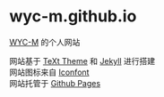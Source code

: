 # wyc-m.github.io

[WYC-M](https://github.com/WYC-M) 的个人网站   

网站基于 [TeXt Theme](https://github.com/kitian616/jekyll-TeXt-theme) 和 [Jekyll](http://jekyllrb.com/) 进行搭建  
网站图标来自 [Iconfont](https://www.iconfont.cn/)  
网站托管于 [Github Pages](https://pages.github.com/)    